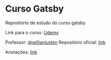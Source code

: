 # Curso Gatsby
Repositório de estudo do curso gatsby

Link para o curso: [Udemy](https://www.udemy.com/course/gatsby-crie-um-site-pwa-com-react-graphql-e-netlify-cms/l)

Professor: [@willianjusten](https://github.com/willianjusten)
Repositório oficial: [link](https://github.com/willianjusten/gatsby-course)

Anotações: [link](./anotacoes.md)
